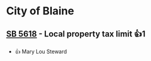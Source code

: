 # City of Blaine

## [SB 5618](/bill/2023-24/sb/5618/) - Local property tax limit 👍1  
* 👍 Mary Lou Steward